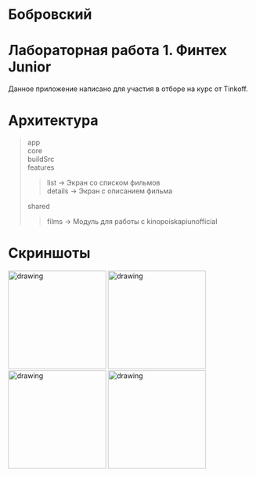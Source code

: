 # Бобровский
# Лабораторная работа 1. Финтех Junior

Данное приложение написано для участия в отборе на курс от Tinkoff.

# Архитектура
>app                                    
core                                     
buildSrc                                    
features                                      
>>list -> Экран со списком фильмов         
details -> Экран с описанием фильма 
>
>shared  
>>films -> Модуль для работы с kinopoiskapiunofficial 

# Скриншоты
<img src="https://user-images.githubusercontent.com/59654044/216839118-5229d5e2-7210-4a28-b698-40f54b590e5b.png" alt="drawing" width="200"/>           <img src="https://user-images.githubusercontent.com/59654044/216839147-a0088d85-6ac8-4143-87f3-230708a6de75.png" alt="drawing" width="200"/>             <img src="https://user-images.githubusercontent.com/59654044/216839276-db729fae-8701-4b03-be7c-269461235c7b.png" alt="drawing" width="200"/>            <img src="https://user-images.githubusercontent.com/59654044/216839364-97726fa2-2aeb-44fa-9c2c-4204e2a65eaa.png" alt="drawing" width="200"/>

